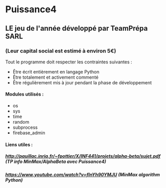 # Puissance4
## LE jeu de l'année développé par TeamPrépa SARL
### (Leur capital social est estimé à environ 5€)

Tout le programme doit respecter les contraintes suivantes :
- Être écrit entièrement en langage Python
- Être totalement et activement commenté
- Être régulièrement mis à jour pendant la phase de développement

#### Modules utilisés :
- os
- sys
- time
- random
- subprocess
- firebase_admin

#### Liens utiles :
##### http://pauillac.inria.fr/~fpottier/X/INF441/projets/alpha-beta/sujet.pdf (TP info MinMax/AlphaBeta avec Puissance4)
##### https://www.youtube.com/watch?v=fInYh90YMJU (MinMax algorithm Python)

